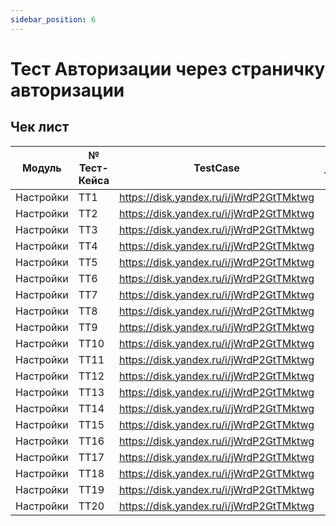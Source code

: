 ```yaml
---
sidebar_position: 6
---
```


# Тест Авторизации через страничку авторизации

## Чек лист
| Модуль|№ Тест-Кейса| TestCase | Резальтат тестирования |
|-------|--------|----------|------------------------|
| Настройки | ТТ1 | https://disk.yandex.ru/i/jWrdP2GtTMktwg | [x] Пройден |
| Настройки | ТТ2 | https://disk.yandex.ru/i/jWrdP2GtTMktwg | [ ] Пройден |
| Настройки | ТТ3 | https://disk.yandex.ru/i/jWrdP2GtTMktwg | [ ] Пройден |
| Настройки | ТТ4 | https://disk.yandex.ru/i/jWrdP2GtTMktwg | [x] Пройден |
| Настройки | ТТ5 | https://disk.yandex.ru/i/jWrdP2GtTMktwg | [ ] Пройден |
| Настройки | ТТ6 | https://disk.yandex.ru/i/jWrdP2GtTMktwg | [ ] Пройден |
| Настройки | ТТ7 | https://disk.yandex.ru/i/jWrdP2GtTMktwg | [ ] Пройден |
| Настройки | ТТ8 | https://disk.yandex.ru/i/jWrdP2GtTMktwg | [ ] Пройден |
| Настройки | ТТ9 | https://disk.yandex.ru/i/jWrdP2GtTMktwg | [ ] Пройден |
| Настройки | ТТ10 | https://disk.yandex.ru/i/jWrdP2GtTMktwg | [ ] Пройден |
| Настройки | ТТ11 | https://disk.yandex.ru/i/jWrdP2GtTMktwg | [ ] Пройден |
| Настройки | ТТ12 | https://disk.yandex.ru/i/jWrdP2GtTMktwg | [ ] Пройден |
| Настройки | ТТ13 | https://disk.yandex.ru/i/jWrdP2GtTMktwg | [ ] Пройден |
| Настройки | ТТ14 | https://disk.yandex.ru/i/jWrdP2GtTMktwg | [ ] Пройден |
| Настройки | ТТ15 | https://disk.yandex.ru/i/jWrdP2GtTMktwg | [ ] Пройден |
| Настройки | ТТ16 | https://disk.yandex.ru/i/jWrdP2GtTMktwg | [ ] Пройден |
| Настройки | ТТ17 | https://disk.yandex.ru/i/jWrdP2GtTMktwg | [x] Пройден |
| Настройки | ТТ18 | https://disk.yandex.ru/i/jWrdP2GtTMktwg | [ ] Пройден |
| Настройки | ТТ19 | https://disk.yandex.ru/i/jWrdP2GtTMktwg | [ ] Пройден |
| Настройки | ТТ20 | https://disk.yandex.ru/i/jWrdP2GtTMktwg | [ ] Пройден |